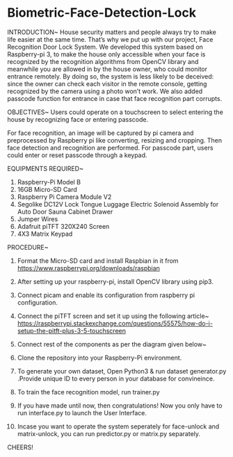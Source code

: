 # Biometric-Face-Detection-Lock
INTRODUCTION~
House security matters and people always try to make life easier at the same time.
That’s why we put up with our project, Face Recognition Door Lock System.
We developed this system based on Raspberry-pi 3, to make the house only accessible
when your face is recognized by the recognition algorithms from OpenCV library and meanwhile
you are allowed in by the house owner, who could monitor entrance remotely. 
By doing so, the system is less likely to be deceived: since the owner can check 
each visitor in the remote console, getting recognized by the camera using a photo
won’t work. We also added passcode function for entrance in case that face recognition part corrupts.

OBJECTIVES~
Users could operate on a touchscreen to select entering the house by recognizing face or entering passcode. 

For face recognition, an image will be captured by pi camera and preprocessed by Raspberry pi like converting,
resizing and cropping. Then face detection and recognition are performed. For passcode part, users could enter
or reset passcode through a keypad.

EQUIPMENTS REQUIRED~
1. Raspberry-Pi Model B
2. 16GB Micro-SD Card
3. Raspberry Pi Camera Module V2
3. Segolike DC12V Lock Tongue Luggage Electric Solenoid Assembly for Auto Door Sauna Cabinet Drawer
4. Jumper Wires
5. Adafruit piTFT 320X240 Screen
6. 4X3 Matrix Keypad

PROCEDURE~
1. Format the Micro-SD card and install Raspbian in it from https://www.raspberrypi.org/downloads/raspbian 
2. After setting up your raspberry-pi, install OpenCV library using pip3.
3. Connect picam and enable its configuration from raspberry pi configuration.
4. Connect the piTFT screen and set it up using the following article~ 
https://raspberrypi.stackexchange.com/questions/55575/how-do-i-setup-the-pitft-plus-3-5-touchscreen
5. Connect rest of the components as per the diagram given below~


6. Clone the repository into your Raspberry-Pi environment.
7. To generate your own dataset, Open Python3 & run dataset generator.py .Provide unique ID to every person in your database for convineince.
8. To train the face recognition model, run trainer.py 
9. If you have made until now, then congratulations! Now you only have to run interface.py to launch the User Interface.
10. Incase you want to operate the system seperately for face-unlock and matrix-unlock, you can run predictor.py or matrix.py separately.

CHEERS!
